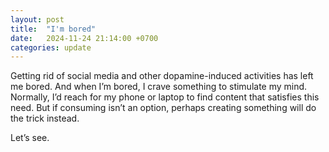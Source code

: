 ```yaml
---
layout: post
title:  "I'm bored"
date:   2024-11-24 21:14:00 +0700
categories: update
---
```

Getting rid of social media and other dopamine-induced activities has left me bored. And when I’m bored, I crave something to stimulate my mind. Normally, I’d reach for my phone or laptop to find content that satisfies this need. But if consuming isn’t an option, perhaps creating something will do the trick instead.

Let’s see.